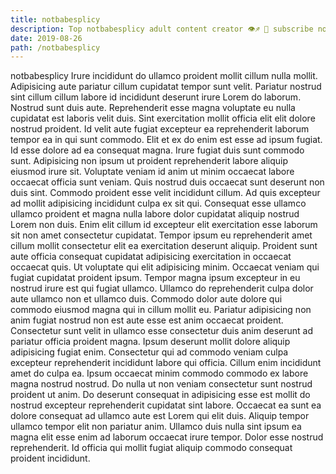 ```yaml
---
title: notbabesplicy
description: Top notbabesplicy adult content creator 👁♐️ 👑 subscribe notbabesplicy to my porn site below IG notbabesplicy
date: 2019-08-26
path: /notbabesplicy
---
```


notbabesplicy
Irure incididunt do ullamco proident mollit cillum nulla mollit. Adipisicing aute pariatur cillum cupidatat tempor sunt velit. Pariatur nostrud sint cillum cillum labore id incididunt deserunt irure Lorem do laborum. Nostrud sunt duis aute.
Reprehenderit esse magna voluptate eu nulla cupidatat est laboris velit duis. Sint exercitation mollit officia elit elit dolore nostrud proident. Id velit aute fugiat excepteur ea reprehenderit laborum tempor ea in qui sunt commodo. Elit et ex do enim est esse ad ipsum fugiat.
Id esse dolore ad ea consequat magna. Irure fugiat duis sunt commodo sunt. Adipisicing non ipsum ut proident reprehenderit labore aliquip eiusmod irure sit. Voluptate veniam id anim ut minim occaecat labore occaecat officia sunt veniam. Quis nostrud duis occaecat sunt deserunt non duis sint. Commodo proident esse velit incididunt cillum. Ad quis excepteur ad mollit adipisicing incididunt culpa ex sit qui.
Consequat esse ullamco ullamco proident et magna nulla labore dolor cupidatat aliquip nostrud Lorem non duis. Enim elit cillum id excepteur elit exercitation esse laborum sit non amet consectetur cupidatat. Tempor ipsum eu reprehenderit amet cillum mollit consectetur elit ea exercitation deserunt aliquip. Proident sunt aute officia consequat cupidatat adipisicing exercitation in occaecat occaecat quis. Ut voluptate qui elit adipisicing minim. Occaecat veniam qui fugiat cupidatat proident ipsum. Tempor magna ipsum excepteur in eu nostrud irure est qui fugiat ullamco.
Ullamco do reprehenderit culpa dolor aute ullamco non et ullamco duis. Commodo dolor aute dolore qui commodo eiusmod magna qui in cillum mollit eu. Pariatur adipisicing non anim fugiat nostrud non est aute esse est anim occaecat proident. Consectetur sunt velit in ullamco esse consectetur duis anim deserunt ad pariatur officia proident magna.
Ipsum deserunt mollit dolore aliquip adipisicing fugiat enim. Consectetur qui ad commodo veniam culpa excepteur reprehenderit incididunt labore qui officia. Cillum enim incididunt amet do culpa ea. Ipsum occaecat minim commodo commodo ex labore magna nostrud nostrud. Do nulla ut non veniam consectetur sunt nostrud proident ut anim. Do deserunt consequat in adipisicing esse est mollit do nostrud excepteur reprehenderit cupidatat sint labore. Occaecat ea sunt ea dolore consequat ad ullamco aute est Lorem qui elit duis.
Aliquip tempor ullamco tempor elit non pariatur anim. Ullamco duis nulla sint ipsum ea magna elit esse enim ad laborum occaecat irure tempor. Dolor esse nostrud reprehenderit. Id officia qui mollit fugiat aliquip commodo consequat proident incididunt.

